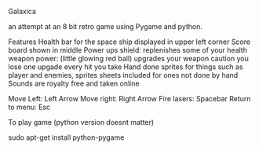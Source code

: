 Galaxica

an attempt at an 8 bit retro game using Pygame and python.

Features
	Health bar for the space ship displayed in upper left corner
	Score board shown in middle
	Power ups 
		shield: replenishes some of your health 
		weapon power: (little glowing red ball) upgrades your weapon caution you lose one upgade every hit you take
	Hand done sprites for things such as player and enemies, sprites sheets included for ones not done by hand
	Sounds are royalty free and taken online

  
Move Left: Left Arrow
Move right: Right Arrow
Fire lasers: Spacebar
Return to menu: Esc

To play game (python version doesnt matter)

sudo apt-get install python-pygame